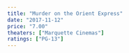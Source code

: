 ```yaml
---
title: "Murder on the Orient Express"
date: "2017-11-12"
price: "7.00"
theaters: ["Marquette Cinemas"]
ratings: ["PG-13"]
---
```

